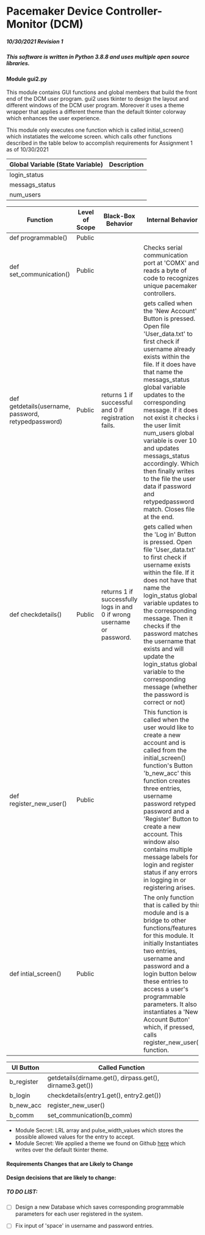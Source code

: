 

# Pacemaker Device Controller-Monitor (DCM)

##### 10/30/2021 Revision 1

##### This software is written in Python 3.8.8 and uses multiple open source libraries. 

#### Module gui2.py

This module contains GUI functions and global members that build the front end of the DCM user program. gui2 uses tkinter to design the layout and different windows of the DCM user program. Moreover it uses a theme wrapper that applies a different theme than the default tkinter colorway which enhances the user experience. 

This module only executes one function which is called initial_screen()  which instatiates the welcome screen. which calls other functions described in the table below to accomplish requirements for Assignment 1 as of 10/30/2021

| Global Variable (State Variable) | Description |
| -------------------------------- | ----------- |
| login_status                     |             |
| messags_status                   |             |
| num_users                        |             |

| Function                                            | Level of Scope | Black-Box Behavior                                           | Internal Behavior                                            |
| --------------------------------------------------- | -------------- | ------------------------------------------------------------ | ------------------------------------------------------------ |
| def programmable()                                  | Public         |                                                              |                                                              |
| def set_communication()                             | Public         |                                                              | Checks serial communication port at 'COMX' and reads a byte of code to recognizes unique pacemaker controllers. |
| def getdetails(username, password, retypedpassword) | Public         | returns 1 if successful and 0 if registration fails.         | gets called when the 'New Account' Button is pressed. Open file 'User_data.txt' to first check if username already exists within the file. If it does have that name the messags_status global variable updates to the corresponding message. If it does not exist it checks if the user limit num_users global variable is over 10 and updates messags_status accordingly. Which then finally writes to the file the user data if password and retypedpassword match. Closes file at the end. |
| def checkdetails()                                  | Public         | returns 1 if successfully logs in and 0 if wrong username or password. | gets called when the 'Log in' Button is pressed. Open file 'User_data.txt' to first check if username exists within the file. If it does not have that name the login_status global variable updates to the corresponding message. Then it checks if the password matches the username that exists and will update the login_status global variable to the corresponding message (whether the password is correct or not) |
| def register_new_user()                             | Public         |                                                              | This function is called when the user would like to create a new account and is called from the initial_screen() function's Button 'b_new_acc' this function creates three entries, username password retyped password and a 'Register' Button to create a new account. This window also contains multiple message labels for login and register status if any errors in logging in or registering arises. |
| def intial_screen()                                 | Public         |                                                              | The only function that is called by this module and is a bridge to other functions/features for this module. It initially Instantiates two entries, username and password and a login button below these entries to access a user's programmable parameters. It also instantiates a 'New Account Button' which, if pressed, calls register_new_user() function. |



| UI Button  | Called Function                                          |
| ---------- | -------------------------------------------------------- |
| b_register | getdetails(dirname.get(), dirpass.get(), dirname3.get()) |
| b_login    | checkdetails(entry1.get(), entry2.get())                 |
| b_new_acc  | register_new_user()                                      |
| b_comm     | set_communication(b_comm)                                |

* Module Secret: LRL array and pulse_width_values which stores the possible allowed values for the entry to accept.
* Module Secret: We applied a theme we found on Github [here](https://github.com/rdbende/Forest-ttk-theme) which writes over the default tkinter theme.



#### Requirements Changes that are Likely to Change

 

#### Design decisions that are likely to change:



##### TO DO LIST:

- [ ] Design a new Database which saves corresponding programmable parameters for each user registered in the system.
- [ ] Fix input of 'space' in username and password entries. 


